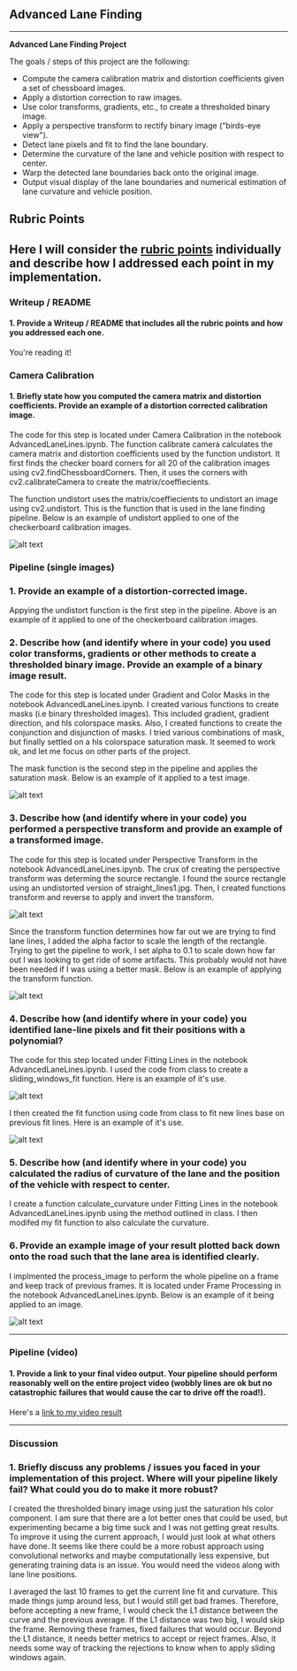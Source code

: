 ## **Advanced Lane Finding**

---

**Advanced Lane Finding Project**

The goals / steps of this project are the following:

* Compute the camera calibration matrix and distortion coefficients given a set of chessboard images.
* Apply a distortion correction to raw images.
* Use color transforms, gradients, etc., to create a thresholded binary image.
* Apply a perspective transform to rectify binary image ("birds-eye view").
* Detect lane pixels and fit to find the lane boundary.
* Determine the curvature of the lane and vehicle position with respect to center.
* Warp the detected lane boundaries back onto the original image.
* Output visual display of the lane boundaries and numerical estimation of lane curvature and vehicle position.

[//]: # (Image References)

[fit]: ./writeup_images/fit.JPG "Fit"
[mask]: ./writeup_images/mask.JPG "Mask"
[process]: ./writeup_images/process.JPG "Process"
[sliding]: ./writeup_images/sliding.JPG "Sliding"
[transform]: ./writeup_images/transform.JPG "Transform"
[undistort]: ./writeup_images/undistort.JPG "Undistort"
[points]: ./writeup_images/points.JPG "Points"


## Rubric Points

Here I will consider the [rubric points](https://review.udacity.com/#!/rubrics/571/view) individually and describe how I addressed each point in my implementation.  
---

### Writeup / README

#### 1. Provide a Writeup / README that includes all the rubric points and how you addressed each one.

You're reading it!

### Camera Calibration

#### 1. Briefly state how you computed the camera matrix and distortion coefficients. Provide an example of a distortion corrected calibration image.

The code for this step is located under Camera Calibration in the notebook AdvancedLaneLines.ipynb. The function calibrate camera calculates the camera matrix and distortion coefficients used by the function undistort. It first finds the checker board corners for all 20 of the calibration images using cv2.findChessboardCorners. Then, it uses the corners with cv2.calibrateCamera to create the matrix/coeffiecients. 

The function undistort uses the matrix/coeffiecients to undistort an image using cv2.undistort. This is the function that is used in the lane finding pipeline. Below is an example of undistort applied to one of the checkerboard calibration images.

![alt text][undistort]

### Pipeline (single images)

### 1. Provide an example of a distortion-corrected image.

Appying the undistort function is the first step in the pipeline. Above is an example of it applied to one of the checkerboard calibration images.

### 2. Describe how (and identify where in your code) you used color transforms, gradients or other methods to create a thresholded binary image.  Provide an example of a binary image result.

The code for this step is located under Gradient and Color Masks in the notebook AdvancedLaneLines.ipynb. I created various functions to create masks (i.e binary thresholded images). This included gradient, gradient direction, and hls colorspace masks. Also, I created functions to create the conjunction and disjunction of masks. I tried various combinations of mask, but finally settled on a hls colorspace saturation mask. It seemed to work ok, and let me focus on other parts of the project. 

The mask function is the second step in the pipeline and applies the saturation mask. Below is an example of it applied to a test image.

![alt text][mask]

### 3. Describe how (and identify where in your code) you performed a perspective transform and provide an example of a transformed image.

The code for this step is located under Perspective Transform in the notebook AdvancedLaneLines.ipynb. The crux of creating the perspective transform was determing the source rectangle. I found the source rectangle using an undistorted version of straight_lines1.jpg. Then, I created functions transform and reverse to apply and invert the transform.

![alt text][points]

Since the transform function determines how far out we are trying to find lane lines, I added the alpha factor to scale the length of the rectangle. Trying to get the pipeline to work, I set alpha to 0.1 to scale down how far out I was looking to get ride of some artifacts. This probably would not have been needed if I was using a better mask. Below is an example of applying the transform function.

![alt text][transform]

### 4. Describe how (and identify where in your code) you identified lane-line pixels and fit their positions with a polynomial?
The code for this step located under Fitting Lines in the notebook AdvancedLaneLines.ipynb. I used the code from class to create a sliding_windows_fit function. Here is an example of it's use.

![alt text][sliding]

I then created the fit function using code from class to fit new lines base on previous fit lines. Here is an example of it's use.

![alt text][fit]

### 5. Describe how (and identify where in your code) you calculated the radius of curvature of the lane and the position of the vehicle with respect to center.

I create a function calculate_curvature under Fitting Lines in the notebook AdvancedLaneLines.ipynb using the method outlined in class. 
I then modifed my fit function to also calculate the curvature.

### 6. Provide an example image of your result plotted back down onto the road such that the lane area is identified clearly.

I implmented the process_image to perform the whole pipeline on a frame and keep track of previous frames. It is located under Frame Processing in the notebook AdvancedLaneLines.ipynb. Below is an example of it being applied to an image.

![alt text][process]

---

### Pipeline (video)

#### 1. Provide a link to your final video output.  Your pipeline should perform reasonably well on the entire project video (wobbly lines are ok but no catastrophic failures that would cause the car to drive off the road!).

Here's a [link to my video result](./output_videos/project_video.mp4)

---

### Discussion

### 1. Briefly discuss any problems / issues you faced in your implementation of this project.  Where will your pipeline likely fail?  What could you do to make it more robust?

I created the thresholded binary image using just the saturation hls color component. I am sure that there are a lot better ones that could be used, but experimenting became a big time suck and I was not getting great results. To improve it using the current approach, I would just look at what others have done. It seems like there could be a more robust approach using convolutional networks and maybe computationally less expensive, but generating training data is an issue. You would need the videos along with lane line positions.

I averaged the last 10 frames to get the current line fit and curvature. This made things jump around less, but I would still get bad frames. Therefore, before accepting a new frame, I would check the L1 distance between the curve and the previous average. If the L1 distance was two big, I would skip the frame. Removing these frames, fixed failures that would occur. Beyond the L1 distance, it needs better metrics to accept or reject frames. Also, it needs some way of tracking the rejections to know when to apply sliding windows again.


